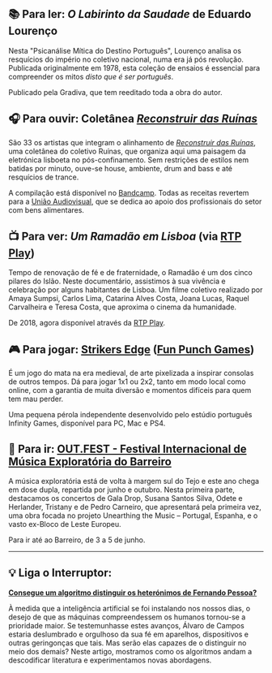 ## 📚 Para ler: _O Labirinto da Saudade_ de Eduardo Lourenço

Nesta "Psicanálise Mítica do Destino Português", Lourenço analisa os resquícios do império no coletivo nacional, numa era já pós revolução. Publicada originalmente em 1978, esta coleção de ensaios é essencial para compreender os mitos _disto que é ser português_. 

Publicado pela Gradiva, que tem reeditado toda a obra do autor.


## 🎧 Para ouvir: Coletânea _[Reconstruir das Ruínas](https://ruinaslisboa.bandcamp.com/album/reconstruir-das-ru-nas)_

São 33 os artistas que integram o alinhamento de _[Reconstruir das Ruínas](https://ruinaslisboa.bandcamp.com/album/reconstruir-das-ru-nas)_, uma coletânea do coletivo Ruínas, que organiza aqui uma paisagem da eletrónica lisboeta no pós-confinamento. Sem restrições de estilos nem batidas por minuto, ouve-se house, ambiente, drum and bass e até resquícios de trance.

A compilação está disponível no [Bandcamp](https://ruinaslisboa.bandcamp.com/album/reconstruir-das-ru-nas). Todas as receitas revertem para a [União Audiovisual](https://uniaoaudiovisual.pt/), que se dedica ao apoio dos profissionais do setor com bens alimentares.

## 📺 Para ver: _Um Ramadão em Lisboa_ (via [RTP Play](https://www.rtp.pt/play/p8838/um-ramadao-em-lisboa))

Tempo de renovação de fé e de fraternidade, o Ramadão é um dos cinco pilares do Islão. Neste documentário, assistimos à sua vivência e celebração por alguns habitantes de Lisboa. Um filme coletivo realizado por Amaya Sumpsi, Carlos Lima, Catarina Alves Costa, Joana Lucas, Raquel Carvalheira e Teresa Costa, que aproxima o cinema da humanidade.

De 2018, agora disponível através da [RTP Play](https://www.rtp.pt/play/p8838/um-ramadao-em-lisboa).

## 🎮 Para jogar: [Strikers Edge](http://strikersedgegame.com/) ([Fun Punch Games](https://funpunchgames.com/))

É um jogo do mata na era medieval, de arte pixelizada a inspirar consolas de outros tempos. Dá para jogar 1x1 ou 2x2, tanto em modo local como online, com a garantia de muita diversão e momentos difíceis para quem tem mau perder.

Uma pequena pérola independente desenvolvido pelo estúdio português Infinity Games, disponível para PC, Mac e PS4.

## 🎡 Para ir: [OUT.FEST - Festival Internacional de Música Exploratória do Barreiro](https://outfest.pt/homepage/)

A música exploratória está de volta à margem sul do Tejo e este ano chega em dose dupla, repartida por junho e outubro. Nesta primeira parte, destacamos os concertos de  Gala Drop, Susana Santos Silva, Odete e Herlander, Tristany e de Pedro Carneiro, que apresentará pela primeira vez, uma obra focada no projeto Unearthing the Music – Portugal, Espanha, e o vasto ex-Bloco de Leste Europeu.

Para ir até ao Barreiro, de 3 a 5 de junho.

---

## 💡 Liga o Interruptor:

**[Consegue um algoritmo distinguir os heterónimos de Fernando Pessoa?](https://interruptor.pt/artigos/conseguem-algoritmos-distinguir-heteronimos-fernando-pessoa)**

À medida que a inteligência artificial se foi instalando nos nossos dias, o desejo de que as máquinas compreendessem os humanos tornou-se a prioridade maior. Se testemunhasse estes avanços, Álvaro de Campos estaria deslumbrado e orgulhoso da sua fé em aparelhos, dispositivos e outras geringonças que tais. Mas serão elas capazes de o distinguir no meio dos demais? Neste artigo, mostramos como os algoritmos andam a descodificar literatura e experimentamos novas abordagens.
